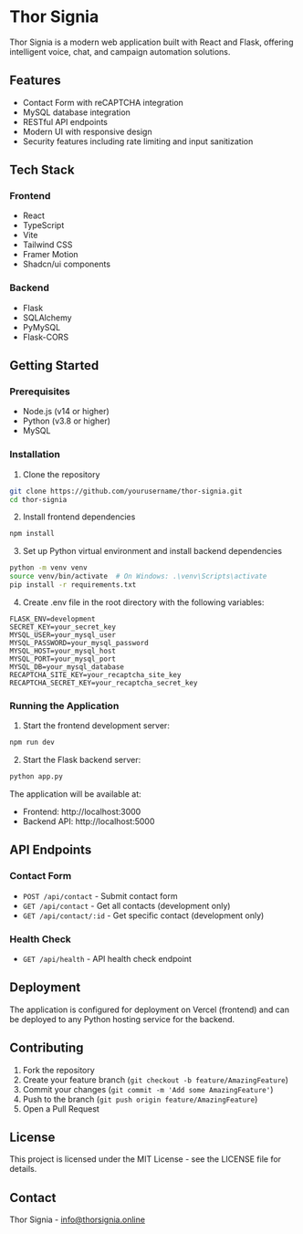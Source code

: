 # Thor Signia

Thor Signia is a modern web application built with React and Flask, offering intelligent voice, chat, and campaign automation solutions.

## Features

- Contact Form with reCAPTCHA integration
- MySQL database integration
- RESTful API endpoints
- Modern UI with responsive design
- Security features including rate limiting and input sanitization

## Tech Stack

### Frontend
- React
- TypeScript
- Vite
- Tailwind CSS
- Framer Motion
- Shadcn/ui components

### Backend
- Flask
- SQLAlchemy
- PyMySQL
- Flask-CORS

## Getting Started

### Prerequisites
- Node.js (v14 or higher)
- Python (v3.8 or higher)
- MySQL

### Installation

1. Clone the repository
```bash
git clone https://github.com/yourusername/thor-signia.git
cd thor-signia
```

2. Install frontend dependencies
```bash
npm install
```

3. Set up Python virtual environment and install backend dependencies
```bash
python -m venv venv
source venv/bin/activate  # On Windows: .\venv\Scripts\activate
pip install -r requirements.txt
```

4. Create .env file in the root directory with the following variables:
```env
FLASK_ENV=development
SECRET_KEY=your_secret_key
MYSQL_USER=your_mysql_user
MYSQL_PASSWORD=your_mysql_password
MYSQL_HOST=your_mysql_host
MYSQL_PORT=your_mysql_port
MYSQL_DB=your_mysql_database
RECAPTCHA_SITE_KEY=your_recaptcha_site_key
RECAPTCHA_SECRET_KEY=your_recaptcha_secret_key
```

### Running the Application

1. Start the frontend development server:
```bash
npm run dev
```

2. Start the Flask backend server:
```bash
python app.py
```

The application will be available at:
- Frontend: http://localhost:3000
- Backend API: http://localhost:5000

## API Endpoints

### Contact Form
- `POST /api/contact` - Submit contact form
- `GET /api/contact` - Get all contacts (development only)
- `GET /api/contact/:id` - Get specific contact (development only)

### Health Check
- `GET /api/health` - API health check endpoint

## Deployment

The application is configured for deployment on Vercel (frontend) and can be deployed to any Python hosting service for the backend.

## Contributing

1. Fork the repository
2. Create your feature branch (`git checkout -b feature/AmazingFeature`)
3. Commit your changes (`git commit -m 'Add some AmazingFeature'`)
4. Push to the branch (`git push origin feature/AmazingFeature`)
5. Open a Pull Request

## License

This project is licensed under the MIT License - see the LICENSE file for details.

## Contact

Thor Signia - info@thorsignia.online
